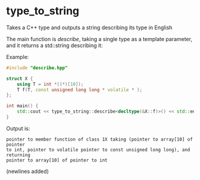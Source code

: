 # type_to_string
Takes a C++ type and outputs a string describing its type in English

The main function is _describe_, taking a single type as a template parameter,
and it returns a std::string describing it:

Example:

```cpp
#include "describe.hpp"

struct X {
    using T = int *((*)[10]);
    T f(T, const unsigned long long * volatile * );
};

int main() {
    std::cout << type_to_string::describe<decltype(&X::f)>() << std::endl;
}
```

Output is:

```
pointer to member function of class 1X taking (pointer to array[10] of pointer
to int, pointer to volatile pointer to const unsigned long long), and returning
pointer to array[10] of pointer to int
```
(newlines added)

